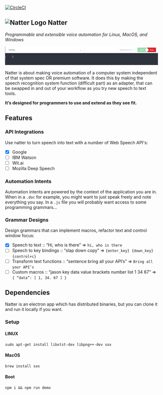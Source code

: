 [![CircleCI](https://circleci.com/gh/simonireilly/natter/tree/master.svg?style=svg)](https://circleci.com/gh/simonireilly/natter/tree/master)


## ![Natter Logo](./assets/icons/64x64.png) Natter
_Programmable and extensible voice automation for Linux, MacOS, and Windows_

![Getting Started](./assets/gifs/getting_started_with_natter.gif)

Natter is about making voice automation of a computer system independent of that system spec OR premium software. It does this by making the speech recognition system function (difficult part) as an adapter, that can be swapped in and out of your workflow as you try new speech to text tools.

**It’s designed for programmers to use and extend as they see fit.**

## Features

### API Integrations
Use natter to turn speech into text with a number of Web Speech API's:
- [x] Google
- [ ] IBM Watson
- [ ] Wit.ai
- [ ] Mozilla Deep Speech

### Automation Intents
Automation intents are powered by the context of the application you are in. When in a `.doc` for example, you might want to just speak freely and note everything you say. In a `.js` file you will probably want access to some programming grammars...

### Grammar Designs
Design grammars that can implement macros, refactor text and control window focus:
- [x] Speech to text :: “Hi, who is there” => `hi, who is there`
- [ ] Speech to key bindings :: “slap down copy” => `{enter_key} {down_key} {control+c}`
- [ ] Transform text functions :: “sentence bring all your API’s” => `Bring all your API’s`
- [ ] Custom macros :: “jason key data value brackets number list 1 34 67” => `{ “data”: [ 1, 34. 67 ] }`

## Dependencies

Natter is an electron app which has distributed binaries, but you can clone it and run it locally if you want.

### Setup

#### LINUX

```
sudo apt-get install libxtst-dev libpng++-dev sox
```
#### MacOS

```
brew install sox
```

#### Boot

```
npm i && npm run demo
```
